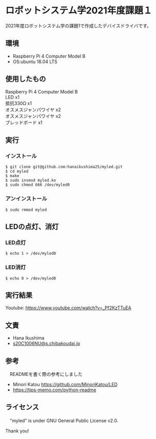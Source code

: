 # ロボットシステム学2021年度課題１
2021年度ロボットシステム学の課題1で作成したデバイスドライバです。
## 環境
  - Raspberry Pi 4 Computer Model B
  - OS:ubuntu 18.04 LTS
## 使用したもの
 Raspberry Pi 4 Computer Model B  
 LED x1  
 抵抗330Ω x1  
 オスメスジャンパワイヤ x2  
 オスメスジャンパワイヤ x2  
 ブレッドボード x1  
## 実行
### インストール
```
$ git clone git@github.com:hanaikushima25/myled.git
$ cd myled
$ make
$ sudo insmod myled.ko
$ sudo chmod 666 /dev/myled0
```
### アンインストール
```
$ sudo rmmod myled
```
## LEDの点灯、消灯
### LED点灯
```
$ echo 1 > /dev/myled0
```
### LED消灯
```
$ echo 0 > /dev/myled0
```
## 実行結果
  Youtube: https://www.youtube.com/watch?v=_Pf2KzTTuEA
## 文責
 - Hana Ikushima
 - s20C1006NU@s.chibakoudai.jp
## 参考
　READMEを書く際の参考にしました
 - Minori Katou
   https://github.com/MinoriKatou/LED
 - https://tips-memo.com/python-readme
## ライセンス
　"myled" is under GNU General Public License v2.0.
 
 Thank you!
